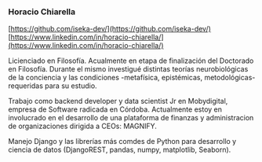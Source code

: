 ### Horacio Chiarella

[https://github.com/iseka-dev/](https://github.com/iseka-dev/)
[https://www.linkedin.com/in/horacio-chiarella/](https://www.linkedin.com/in/horacio-chiarella/)

Licienciado en Filosofía. Acualmente en etapa de finalización del Doctorado en Filosofía. Durante el mismo investigué distintas teorías neurobiológicas de la conciencia y las condiciones -metafísica, epistémicas, metodológicas- requeridas para su estudio.

Trabajo como backend developer y data scientist Jr en Mobydigital, empresa de Software radicada en Córdoba. Actualmente estoy en involucrado en el desarrollo de una plataforma de finanzas y administracion de organizaciones dirigida a CEOs: MAGNIFY.

Manejo Django y las librerías más comdes de Python para desarrollo y ciencia de datos (DjangoREST, pandas, numpy, matplotlib, Seaborn).
